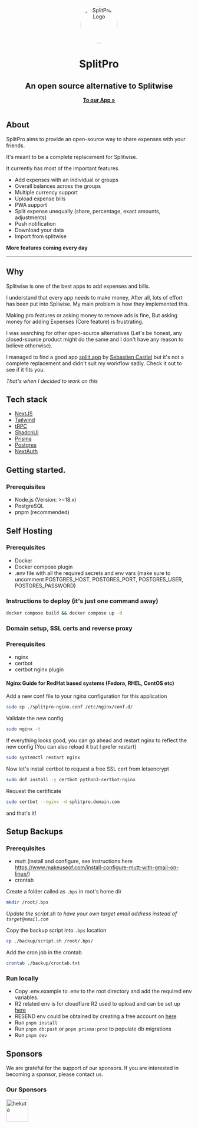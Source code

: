 <p align="center" style="margin-top: 12px">
  <a href="https://splitpro.app">
  <img width="100px"  style="border-radius: 50%;" src="https://splitpro.app/logo_circle.png" alt="SplitPro Logo">
  </a>

  <h1 align="center">SplitPro</h1>
  <h2 align="center">An open source alternative to Splitwise</h2>

<p align="center">
    <a href="https://splitpro.app"><strong>To our App »</strong></a>
    <br />
    <br />
  </p>
</p>

## About

SplitPro aims to provide an open-source way to share expenses with your friends.

It's meant to be a complete replacement for Splitwise.

It currently has most of the important features.

- Add expenses with an individual or groups
- Overall balances across the groups
- Multiple currency support
- Upload expense bills
- PWA support
- Split expense unequally (share, percentage, exact amounts, adjustments)
- Push notification
- Download your data
- Import from splitwise

**More features coming every day**

---

## Why

Splitwise is one of the best apps to add expenses and bills.

I understand that every app needs to make money, After all, lots of effort has been put into Spliwise. My main problem is how they implemented this.

Making pro features or asking money to remove ads is fine, But asking money for adding Expenses (Core feature) is frustrating.

I was searching for other open-source alternatives (Let's be honest, any closed-source product might do the same and I don't have any reason to believe otherwise).

I managed to find a good app [spliit.app](https://spliit.app/) by [Sebastien Castiel](https://scastiel.dev/) but it's not a complete replacement and didn't suit my workflow sadly. Check it out to see if it fits you.

_That's when I decided to work on this_

## Tech stack

- [NextJS](https://nextjs.org/)
- [Tailwind](https://tailwindcss.com/)
- [tRPC](https://trpc.io/)
- [ShadcnUI](https://ui.shadcn.com/)
- [Prisma](https://www.prisma.io/)
- [Postgres](https://www.postgresql.org/)
- [NextAuth](https://next-auth.js.org/)

## Getting started.

### Prerequisites

- Node.js (Version: >=18.x)
- PostgreSQL
- pnpm (recommended)

## Self Hosting
### Prerequisites
- Docker
- Docker compose plugin
- .env file with all the required secrets and env vars (make sure to uncomment POSTGRES_HOST, POSTGRES_PORT, POSTGRES_USER, POSTGRES_PASSWORD)

### Instructions to deploy (it's just one command away)
```bash
docker compose build && docker compose up -d
```

### Domain setup, SSL certs and reverse proxy
### Prerequisites
- nginx
- certbot
- certbot nginx plugin
#### Nginx Guide for RedHat based systems (Fedora, RHEL, CentOS etc)
Add a new conf file to your nginx configuration for this application
```bash
sudo cp ./splitpro-nginx.conf /etc/nginx/conf.d/
```
Validate the new config
```bash
sudo nginx -t
```
If everything looks good, you can go ahead and restart nginx to reflect the new config (You can also reload it but I prefer restart)
```bash
sudo systemctl restart nginx
```
Now let's install certbot to request a free SSL cert from letsencrypt
```bash
sudo dnf install -y certbot python3-certbot-nginx
```
Request the certificate
```bash
sudo certbot --nginx -d splitpro.domain.com
```
and that's it!

## Setup Backups
### Prerequisites
- mutt (install and configure, see instructions here https://www.makeuseof.com/install-configure-mutt-with-gmail-on-linux/)
- crontab

Create a folder called as `.bps` in root's home dir
```bash
mkdir /root/.bps
```

*Update the script.sh to have your own target email address instead of `target@email.com`*

Copy the backup script into `.bps` location
```bash
cp ./backup/script.sh /root/.bps/
```

Add the cron job in the crontab
```bash
crontab ./backup/crontab.txt
```

### Run locally

- Copy .env.example to .env to the root directory and add the required env variables.
- R2 related env is for cloudflare R2 used to upload and can be set up [here](https://www.cloudflare.com/en-au/developer-platform/r2/)
- RESEND env could be obtained by creating a free account on [here](https://resend.com/)
- Run `pnpm install`
- Run `pnpm db:push` or `pnpm prisma:prod` to populate db migrations
- Run `pnpm dev`


## Sponsors

We are grateful for the support of our sponsors. If you are interested in becoming a sponsor, please contact us.

### Our Sponsors

<a href="https://hekuta.net/en" target="_blank">
  <img src="https://pbs.twimg.com/profile_images/1743758975026470912/MQ1U1bye_400x400.jpg" alt="hekuta" style="width:60px;height:60px;">
</a>
